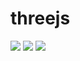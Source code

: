 # threejs
![](https://img.shields.io/badge/node.js-v#-68a063.svg?style=for-the-badge)
![](https://img.shields.io/badge/next.js-v#-000.svg?style=for-the-badge)
![](https://img.shields.io/badge/npm-v#-CC3534.svg?style=for-the-badge)